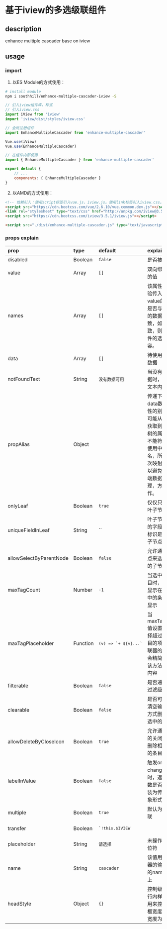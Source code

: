 # 基于iview的多选级联组件

## description

enhance multiple cascader base on iview

## usage

### import
1. 以ES Module的方式使用：
```bash
# install module
npm i southhill/enhance-multiple-cascader-iview -S
```
```javascript
// 引入iview组件库，样式
// 引入iview.css
import iView from 'iview'
import 'iview/dist/styles/iview.css'

// 全局注册组件
import EnhanceMultipleCascader from 'enhance-multiple-cascader'

Vue.use(iView)
Vue.use(EnhanceMultipleCascader)

// 在组件内部使用
import { EnhanceMultipleCascader } from 'enhance-multiple-cascader'

export default {
    // ...
    components: { EnhanceMultipleCascader }
}
```
2. 以AMD的方式使用：  
```html
<!-- 依赖引入：使用script标签引入vue.js，iview.js。使用link标签引入iview.css。-->
<script src="https://cdn.bootcss.com/vue/2.6.10/vue.common.dev.js"></script>
<link rel="stylesheet" type="text/css" href="http://unpkg.com/iview@3.5.1/dist/styles/iview.css">
<script src="https://cdn.bootcss.com/iview/3.5.1/iview.js"></script>

<script src="./dist/enhance-multiple-cascader.js" type="text/javascript"><script>
```
### props explain
<!-- props explain start -->
|prop|type|default|explain|
|:--|:--|:--|:--|
|disabled|Boolean|`false`|是否被禁用|
|value|Array|`[]`|双向绑定使用的值|
|names|Array|`[]`|该属性用来校验传入的value的标签是否与data中的数据保持一致，如果不一致，则清空组件的选中内容。|
|data|Array|`[]`|待使用的级联数据|
|notFoundText|String|`没有数据可用`|当没有找到数据时，显示的文本内容|
|propAlias|Object||传递下来的data数据的属性的别名。有可能从服务端获取到的data树的属性名并不能符合当前使用中的属性名，所以做一次映射操作，以避免对服务端数据的处理，方便操作。|
|onlyLeaf|Boolean|`true`|仅仅只能选择叶子节点|
|uniqueFieldInLeaf|String|``|叶子节点独有的字段，用来标识是否为叶子节点|
|allowSelectByParentNode|Boolean|`false`|允许通过父节点来选择相应的子节点|
|maxTagCount|Number|`-1`|当选中多个项目时，是否对显示在输入框中的条目精简显示|
|maxTagPlaceholder|Function|<pre>(v) => \`+ ${v}...\`</pre>|当maxTagCount值设置后，选择超过指定数目的项后，级联器的输入值会精简显示为该方法返回的内容|
|filterable|Boolean|`false`|是否通过输入过滤级联数据|
|clearable|Boolean|`false`|是否可以通过清空输入框的方式删除全部选中的条目|
|allowDeleteByCloseIcon|Boolean|`true`|允许通过Tag的关闭按钮来删除相应选中的条目|
|labelInValue|Boolean|`false`|触发on-change事件时，返回的参数是否要被包装为传入的对象形式|
|multiple|Boolean|`true`|默认为多选级联|
|transfer|Boolean|<pre>`!this.$IVIEW || this.$IVIEW.transfer === '' ? false : this.$IVIEW.transfer`</pre>|下拉组件是否挂载到body元素上|
|placeholder|String|`请选择`|未操作时的占位符|
|name|String|`cascader`|该值用在级联器的输入框中的name属性上|
|headStyle|Object|`{}`|控制级联框的行内样式，多用来控制级联框宽度，默认宽度为240px|
<!-- props explain end -->































      
